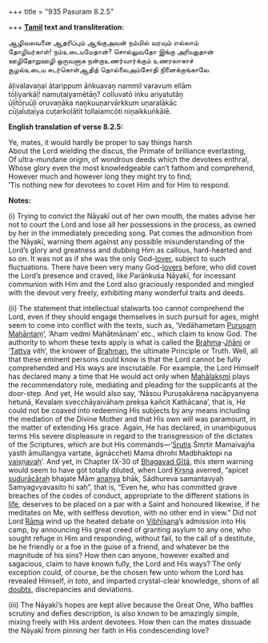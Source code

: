 +++
title = "935 Pasuram 8.2.5"

+++
**[Tamil](/definition/tamil#history "show Tamil definitions") text and transliteration:**

ஆழிவலவனை ஆதரிப்பும் ஆங்குஅவன் நம்மில் வரவும் எல்லாம்  
தோழியர்காள்! நம்உடையமேதான்? சொல்லுவதோ இங்கு அரியதுதான்  
ஊழிதோறுஊழி ஒருவனாக நன்குஉணர்வார்க்கும் உணரலாகாச்  
சூழல்உடைய சுடர்கொள்ஆதித் தொல்லைஅம்சோதி நினைக்குங்காலே.

āḻivalavaṉai ātarippum āṅkuavaṉ nammil varavum ellām  
tōḻiyarkāḷ! namuṭaiyamētāṉ? colluvatō iṅku ariyatutāṉ  
ūḻitōṟuūḻi oruvaṉāka naṉkuuṇarvārkkum uṇaralākāc  
cūḻaluṭaiya cuṭarkoḷātit tollaiamcōti niṉaikkuṅkālē.

**English translation of verse 8.2.5:**

Ye, mates, it would hardly be proper to say things harsh  
About the Lord wielding the discus, the Primate of brilliance everlasting,  
Of ultra-mundane origin, of wondrous deeds which the devotees enthral,  
Whose glory even the most knowledgeable can’t fathom and comprehend,  
However much and however long they might try to find;  
’Tis nothing new for devotees to covet Him and for Him to respond.

**Notes:**

\(i\) Trying to convict the Nāyakī out of her own mouth, the mates advise her not to court the Lord and lose all her possessions in the process, as owned by her in the immediately preceding song. Pat comes the admonition from the Nāyakī, warning them against any possible misunderstanding of the Lord’s glory and greatness and dubbing Him as callous, hard-hearted and so on. It was not as if she was the only God-[lover](/definition/lover#history "show lover definitions"), subject to such fluctuations. There have been very many God-[lovers](/definition/lover#history "show lovers definitions") before, who did covet the Lord’s presence and craved, like Parāṅkuśa Nāyakī, for incessant communion with Him and the Lord also graciously responded and mingled with the devout very freely, exhibiting many wonderful traits and deeds.

\(ii\) The statement that intellectual stalwarts too cannot comprehend the Lord, even if they should engage themselves in such pursuit for ages, might seem to come into conflict with the texts, such as, ‘Vedāhametaṃ [Puruṣaṃ](/definition/purusha#vaishnavism "show Puruṣaṃ definitions") [Mahāntaṃ](/definition/mahanta#history "show Mahāntaṃ definitions")’, ‘Aham vedmi Mahātmānaṃ’ etc., which claim to know God. The authority to whom these texts apply is what is called the [Brahma](/definition/brahma#vaishnavism "show Brahma definitions")-[Jñāni](/definition/jnanin#vaishnavism "show Jñāni definitions") or ‘[Tattva](/definition/tattva#vaishnavism "show Tattva definitions") vith’, the knower of [Brahman](/definition/brahman#vaishnavism "show Brahman definitions"), the ultimate Principle or Truth. Well, all that these eminent persons could know is that the Lord cannot be fully comprehended and His ways are inscrutable. For example, the Lord Himself has declared many a time that He would act only when [Mahālakṣmī](/definition/mahalakshmi#vaishnavism "show Mahālakṣmī definitions") plays the recommendatory role, mediating and pleading for the supplicants at the door-step. And yet, He would also say, ‘Nāsou Puruṣakāreṇa nacāpyanyena hetunā, Kevalaṃ svecchāyaivāhaṃ prekṣa kañcit Kathācana’, that is, He could not be coaxed into redeeming His subjects by any means including the mediation of the Divine Mother and that His own will was paramount, in the matter of extending His grace. Again, He has declared, in unambiguous terms His severe displeasure in regard to the transgression of the dictates of the Scriptures, which are but His commands—‘[Śrutis](/definition/shruti#vaishnavism "show Śrutis definitions") Śmṛtir Mamaivajña yasth āmullangya vartate, āgnāccheti Mama dhrohi Madbhaktopi na [vaiṣṇavaḥ](/definition/vaishnava#vaishnavism "show vaiṣṇavaḥ definitions")’. And yet, in Chapter IX-30 of [Bhagavad Gītā](/definition/bhagavad-gita#vaishnavism "show Bhagavad Gītā definitions"), this stern warning would seem to have got totally diluted, when Lord [Kṛṣṇa](/definition/krishna#vaishnavism "show Kṛṣṇa definitions") averred, “apicet [sudurācāraḥ](/definition/suduracara#vaishnavism "show sudurācāraḥ definitions") bhajate Mām [ananya](/definition/ananya#vaishnavism "show ananya definitions") bhāk, Sādhureva samantavyaḥ Samyagvyavasito hi saḥ”, that is, “Even he, who has committed grave breaches of the codes of conduct, appropriate to the different stations in [life](/definition/life#history "show life definitions"), deserves to be placed on a par with a Saint and honoured likewise, if he meditates on Me, with selffess devotion, with no other end in view.” Did not Lord [Rāma](/definition/rama#vaishnavism "show Rāma definitions") wind up the heated debate on [Vibhīṣaṇa](/definition/vibhishana#vaishnavism "show Vibhīṣaṇa definitions")’s admission into His camp, by announcing His great creed of granting asylum to any one, who sought refuge in Him and responding, without fail, to the call of a destitute, be he friendly or a foe in the guise of a friend, and whatever be the magnitude of his sins? How then can anyone, however exalted and sagacious, claim to have known fully, the Lord and His ways? The only exception could, of course, be the chosen few unto whom the Lord has revealed Himself, *in toto*, and imparted crystal-clear knowledge, shorn of all [doubts](/definition/doubt#history "show doubts definitions"), discrepancies and deviations.

\(iii\) The Nāyakī’s hopes are kept alive because the Great One, Who baffles scrutiny and defies description, is also known to be amazingly simple, mixing freely with His ardent devotees. How then can the mates dissuade the Nāyakī from pinning her faith in His condescending love?



